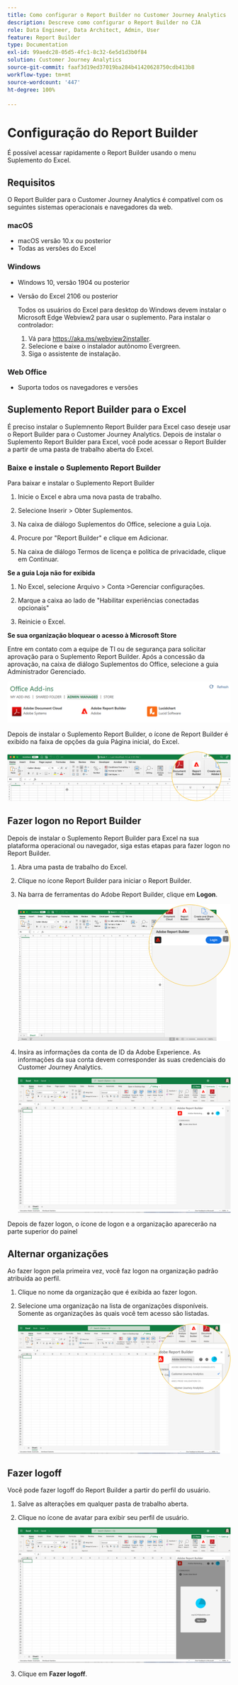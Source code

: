 ```yaml
---
title: Como configurar o Report Builder no Customer Journey Analytics
description: Descreve como configurar o Report Builder no CJA
role: Data Engineer, Data Architect, Admin, User
feature: Report Builder
type: Documentation
exl-id: 99aedc28-05d5-4fc1-8c32-6e5d1d3b0f84
solution: Customer Journey Analytics
source-git-commit: faaf3d19ed37019ba284b41420628750cdb413b8
workflow-type: tm+mt
source-wordcount: '447'
ht-degree: 100%

---
```


# Configuração do Report Builder

É possível acessar rapidamente o Report Builder usando o menu Suplemento do Excel.

## Requisitos

O Report Builder para o Customer Journey Analytics é compatível com os seguintes sistemas operacionais e navegadores da web.

### macOS

- macOS versão 10.x ou posterior
- Todas as versões do Excel

### Windows

- Windows 10, versão 1904 ou posterior
- Versão do Excel 2106 ou posterior

   Todos os usuários do Excel para desktop do Windows devem instalar o Microsoft Edge Webview2 para usar o suplemento. Para instalar o controlador:

   1. Vá para <https://aka.ms/webview2installer>.
   1. Selecione e baixe o instalador autônomo Evergreen.
   1. Siga o assistente de instalação.

### Web Office

- Suporta todos os navegadores e versões


## Suplemento Report Builder para o Excel

É preciso instalar o Suplemnento Report Builder para Excel caso deseje usar o Report Builder para o Customer Journey Analytics. Depois de instalar o Suplemento Report Builder para Excel, você pode acessar o Report Builder a partir de uma pasta de trabalho aberta do Excel.

### Baixe e instale o Suplemento Report Builder

Para baixar e instalar o Suplemento Report Builder

1. Inicie o Excel e abra uma nova pasta de trabalho.

1. Selecione Inserir > Obter Suplementos.

1. Na caixa de diálogo Suplementos do Office, selecione a guia Loja.

1. Procure por &quot;Report Builder&quot; e clique em Adicionar.

1. Na caixa de diálogo Termos de licença e política de privacidade, clique em Continuar.

**Se a guia Loja não for exibida**

1. No Excel, selecione Arquivo > Conta >Gerenciar configurações.

1. Marque a caixa ao lado de &quot;Habilitar experiências conectadas opcionais&quot;

1. Reinicie o Excel.

**Se sua organização bloquear o acesso à Microsoft Store**

Entre em contato com a equipe de TI ou de segurança para solicitar aprovação para o Suplemento Report Builder. Após a concessão da aprovação, na caixa de diálogo Suplementos do Office, selecione a guia Administrador Gerenciado.

![](./assets/image1.png)

Depois de instalar o Suplemento Report Builder, o ícone de Report Builder é exibido na faixa de opções da guia Página inicial, do Excel.

![](./assets/rb_app_icon.png)

## Fazer logon no Report Builder

Depois de instalar o Suplemento Report Builder para Excel na sua plataforma operacional ou navegador, siga estas etapas para fazer logon no Report Builder.

1. Abra uma pasta de trabalho do Excel.

1. Clique no ícone Report Builder para iniciar o Report Builder.

1. Na barra de ferramentas do Adobe Report Builder, clique em **Logon**.

   ![](./assets/rb_login.png)

1. Insira as informações da conta de ID da Adobe Experience. As informações da sua conta devem corresponder às suas credenciais do Customer Journey Analytics.

   ![](./assets/image4.png)

Depois de fazer logon, o ícone de logon e a organização aparecerão na parte superior do painel

## Alternar organizações

Ao fazer logon pela primeira vez, você faz logon na organização padrão atribuída ao perfil.

1. Clique no nome da organização que é exibida ao fazer logon.

1. Selecione uma organização na lista de organizações disponíveis. Somente as organizações às quais você tem acesso são listadas.

   ![](./assets/image5.png)

## Fazer logoff

Você pode fazer logoff do Report Builder a partir do perfil do usuário.

1. Salve as alterações em qualquer pasta de trabalho aberta.

1. Clique no ícone de avatar para exibir seu perfil de usuário.

   ![](./assets/image6.png)

1. Clique em **Fazer logoff**.
